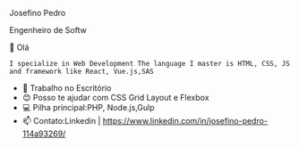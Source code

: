 Josefino Pedro

Engenheiro  de Softw

👋 Olá  

	I specialize in Web Development The language I master is HTML, CSS, JS and framework like React, Vue.js,SAS
  
- 🚀 Trabalho no Escritório 
- 😊 Posso te ajudar com CSS Grid Layout e Flexbox
- 💻  Pilha principal:PHP, Node.js,Gulp
- 📫 Contato:Linkedin | https://www.linkedin.com/in/josefino-pedro-114a93269/

<!---
josefino-pedro-114a93269/josefino-pedro-114a93269 is a ✨ special ✨ repository because its `README.md` (this file) appears on your GitHub profile.
You can click the Preview link to take a look at your changes.
--->
